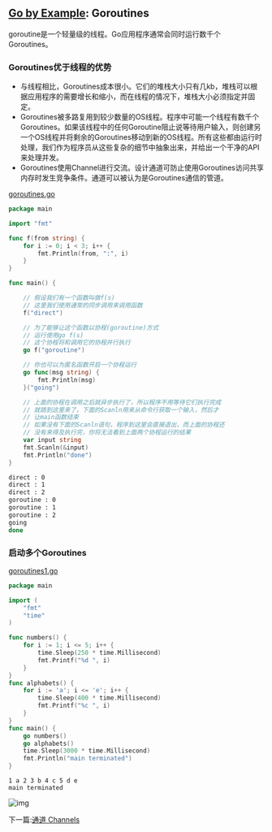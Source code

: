 ## [Go by Example](https://gobyexample.com/): Goroutines

goroutine是一个轻量级的线程。Go应用程序通常会同时运行数千个Goroutines。

### Goroutines优于线程的优势

- 与线程相比，Goroutines成本很小。它们的堆栈大小只有几kb，堆栈可以根据应用程序的需要增长和缩小，而在线程的情况下，堆栈大小必须指定并固定。
- Goroutines被多路复用到较少数量的OS线程。程序中可能一个线程有数千个Goroutines。如果该线程中的任何Goroutine阻止说等待用户输入，则创建另一个OS线程并将剩余的Goroutines移动到新的OS线程。所有这些都由运行时处理，我们作为程序员从这些复杂的细节中抽象出来，并给出一个干净的API来处理并发。
- Goroutines使用Channel进行交流。设计通道可防止使用Goroutines访问共享内存时发生竞争条件。通道可以被认为是Goroutines通信的管道。

[goroutines.go](<../src/goroutines.go>)

```go
package main

import "fmt"

func f(from string) {
	for i := 0; i < 3; i++ {
		fmt.Println(from, ":", i)
	}
}

func main() {

	// 假设我们有一个函数叫做f(s)
	// 这里我们使用通常的同步调用来调用函数
	f("direct")

	// 为了能够让这个函数以协程(goroutine)方式
	// 运行使用go f(s)
	// 这个协程将和调用它的协程并行执行
	go f("goroutine")

	// 你也可以为匿名函数开启一个协程运行
	go func(msg string) {
		fmt.Println(msg)
	}("going")

	// 上面的协程在调用之后就异步执行了，所以程序不用等待它们执行完成
	// 就跳到这里来了，下面的Scanln用来从命令行获取一个输入，然后才
	// 让main函数结束
	// 如果没有下面的Scanln语句，程序到这里会直接退出，而上面的协程还
	// 没有来得及执行完，你将无法看到上面两个协程运行的结果
	var input string
	fmt.Scanln(&input)
	fmt.Println("done")
}
```

```bash
direct : 0
direct : 1
direct : 2
goroutine : 0
goroutine : 1
goroutine : 2
going
done
```



### 启动多个Goroutines

[goroutines1.go](<../src/goroutines1.go>)

```go
package main

import (  
    "fmt"
    "time"
)

func numbers() {  
    for i := 1; i <= 5; i++ {
        time.Sleep(250 * time.Millisecond)
        fmt.Printf("%d ", i)
    }
}
func alphabets() {  
    for i := 'a'; i <= 'e'; i++ {
        time.Sleep(400 * time.Millisecond)
        fmt.Printf("%c ", i)
    }
}
func main() {  
    go numbers()
    go alphabets()
    time.Sleep(3000 * time.Millisecond)
    fmt.Println("main terminated")
}
```

```
1 a 2 3 b 4	c 5 d e
main terminated
```

![img](https://golangbot.com/content/images/2017/07/Goroutines-explained.png)

下一篇:[通道 Channels](channels.md)